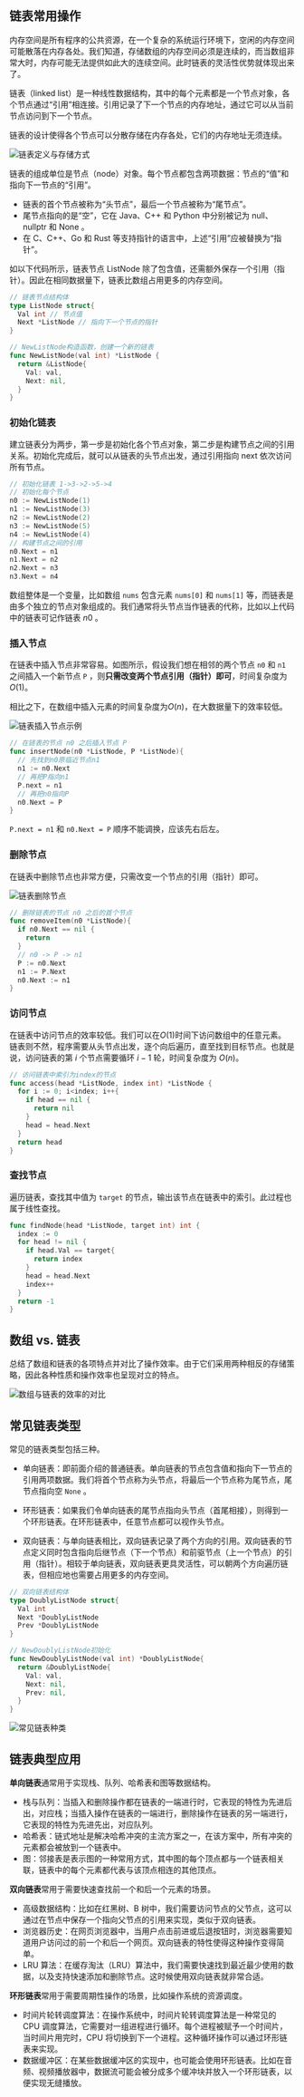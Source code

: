 ## 链表常用操作

内存空间是所有程序的公共资源，在一个复杂的系统运行环境下，空闲的内存空间可能散落在内存各处。我们知道，存储数组的内存空间必须是连续的，而当数组非常大时，内存可能无法提供如此大的连续空间。此时链表的灵活性优势就体现出来了。

链表（linked list）是一种线性数据结构，其中的每个元素都是一个节点对象，各个节点通过“引用”相连接。引用记录了下一个节点的内存地址，通过它可以从当前节点访问到下一个节点。

链表的设计使得各个节点可以分散存储在内存各处，它们的内存地址无须连续。

![链表定义与存储方式](assets/L02_链表/image.png)

链表的组成单位是节点（node）对象。每个节点都包含两项数据：节点的“值”和指向下一节点的“引用”。

- 链表的首个节点被称为“头节点”，最后一个节点被称为“尾节点”。
- 尾节点指向的是“空”，它在 Java、C++ 和 Python 中分别被记为 null、nullptr 和 None 。
- 在 C、C++、Go 和 Rust 等支持指针的语言中，上述“引用”应被替换为“指针”。

如以下代码所示，链表节点 ListNode 除了包含值，还需额外保存一个引用（指针）。因此在相同数据量下，链表比数组占用更多的内存空间。

```go
// 链表节点结构体
type ListNode struct{
  Val int // 节点值
  Next *ListNode // 指向下一个节点的指针
}

// NewListNode构造函数，创建一个新的链表
func NewListNode(val int) *ListNode {
  return &ListNode{
    Val: val,
    Next: nil,
  }
}
```

### 初始化链表

建立链表分为两步，第一步是初始化各个节点对象，第二步是构建节点之间的引用关系。初始化完成后，就可以从链表的头节点出发，通过引用指向 next 依次访问所有节点。

```go
// 初始化链表 1->3->2->5->4
// 初始化每个节点
n0 := NewListNode(1)
n1 := NewListNode(3)
n2 := NewListNode(2)
n3 := NewListNode(5)
n4 := NewListNode(4)
// 构建节点之间的引用
n0.Next = n1
n1.Next = n2
n2.Next = n3
n3.Next = n4
```

数组整体是一个变量，比如数组 `nums` 包含元素 `nums[0]` 和 `nums[1]` 等，而链表是由多个独立的节点对象组成的。我们通常将头节点当作链表的代称，比如以上代码中的链表可记作链表 $n0$ 。

### 插入节点

在链表中插入节点非常容易。如图所示，假设我们想在相邻的两个节点 `n0` 和 `n1` 之间插入一个新节点 `P` ，则**只需改变两个节点引用（指针）即可**，时间复杂度为$O(1)$。

相比之下，在数组中插入元素的时间复杂度为$O(n)$，在大数据量下的效率较低。

![链表插入节点示例](assets/L02_链表/image-1.png)

```go
// 在链表的节点 n0 之后插入节点 P
func insertNode(n0 *ListNode, P *ListNode){
  // 先找到n0原临近节点n1
  n1 := n0.Next
  // 再把P指向n1
  P.next = n1
  // 再把n0指向P
  n0.Next = P
}
```

`P.next = n1` 和 `n0.Next = P` 顺序不能调换，应该先右后左。

### 删除节点

在链表中删除节点也非常方便，只需改变一个节点的引用（指针）即可。

![链表删除节点](assets/L02_链表/image-2.png)

```go
// 删除链表的节点 n0 之后的首个节点
func removeItem(n0 *ListNode){
  if n0.Next == nil {
    return 
  }
  // n0 -> P -> n1
  P := n0.Next
  n1 := P.Next
  n0.Next := n1
}
```

### 访问节点

在链表中访问节点的效率较低。我们可以在$O(1)$时间下访问数组中的任意元素。
链表则不然，程序需要从头节点出发，逐个向后遍历，直至找到目标节点。也就是说，访问链表的第 $i$ 个节点需要循环 $i-1$ 轮，时间复杂度为 $O(n)$。

```go
// 访问链表中索引为index的节点
func access(head *ListNode, index int) *ListNode {
  for i := 0; i<index; i++{
    if head == nil {
      return nil
    }
    head = head.Next
  }
  return head
}
```

### 查找节点

遍历链表，查找其中值为 `target` 的节点，输出该节点在链表中的索引。此过程也属于线性查找。

```go
func findNode(head *ListNode, target int) int {
  index := 0
  for head != nil {
    if head.Val == target{
      return index
    }
    head = head.Next
    index++
  }
  return -1
}
```


## 数组 vs. 链表

总结了数组和链表的各项特点并对比了操作效率。由于它们采用两种相反的存储策略，因此各种性质和操作效率也呈现对立的特点。

![数组与链表的效率的对比](assets/L02_链表/image-3.png)


## 常见链表类型

常见的链表类型包括三种。

- 单向链表：即前面介绍的普通链表。单向链表的节点包含值和指向下一节点的引用两项数据。我们将首个节点称为头节点，将最后一个节点称为尾节点，尾节点指向空 `None` 。

- 环形链表：如果我们令单向链表的尾节点指向头节点（首尾相接），则得到一个环形链表。在环形链表中，任意节点都可以视作头节点。

- 双向链表：与单向链表相比，双向链表记录了两个方向的引用。双向链表的节点定义同时包含指向后继节点（下一个节点）和前驱节点（上一个节点）的引用（指针）。相较于单向链表，双向链表更具灵活性，可以朝两个方向遍历链表，但相应地也需要占用更多的内存空间。

```go
// 双向链表结构体
type DoublyListNode struct{
  Val int 
  Next *DoublyListNode
  Prev *DoublyListNode
}

// NewDoublyListNode初始化
func NewDoublyListNode(val int) *DoublyListNode{
  return &DoublyListNode{
    Val: val,
    Next: nil,
    Prev: nil,
  }
}
```

![常见链表种类](assets/L02_链表/image-4.png)

## 链表典型应用

**单向链表**通常用于实现栈、队列、哈希表和图等数据结构。

- 栈与队列：当插入和删除操作都在链表的一端进行时，它表现的特性为先进后出，对应栈；当插入操作在链表的一端进行，删除操作在链表的另一端进行，它表现的特性为先进先出，对应队列。
- 哈希表：链式地址是解决哈希冲突的主流方案之一，在该方案中，所有冲突的元素都会被放到一个链表中。
- 图：邻接表是表示图的一种常用方式，其中图的每个顶点都与一个链表相关联，链表中的每个元素都代表与该顶点相连的其他顶点。


**双向链表**常用于需要快速查找前一个和后一个元素的场景。

- 高级数据结构：比如在红黑树、B 树中，我们需要访问节点的父节点，这可以通过在节点中保存一个指向父节点的引用来实现，类似于双向链表。
- 浏览器历史：在网页浏览器中，当用户点击前进或后退按钮时，浏览器需要知道用户访问过的前一个和后一个网页。双向链表的特性使得这种操作变得简单。
- LRU 算法：在缓存淘汰（LRU）算法中，我们需要快速找到最近最少使用的数据，以及支持快速添加和删除节点。这时候使用双向链表就非常合适。

**环形链表**常用于需要周期性操作的场景，比如操作系统的资源调度。

- 时间片轮转调度算法：在操作系统中，时间片轮转调度算法是一种常见的 CPU 调度算法，它需要对一组进程进行循环。每个进程被赋予一个时间片，当时间片用完时，CPU 将切换到下一个进程。这种循环操作可以通过环形链表来实现。
- 数据缓冲区：在某些数据缓冲区的实现中，也可能会使用环形链表。比如在音频、视频播放器中，数据流可能会被分成多个缓冲块并放入一个环形链表，以便实现无缝播放。